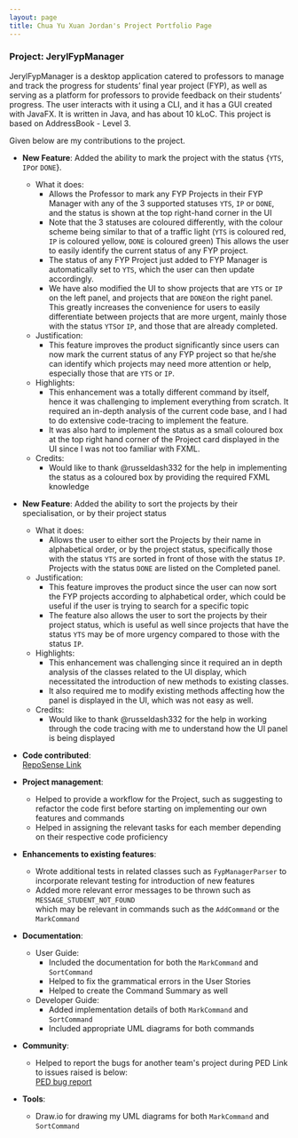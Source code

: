 ```yaml
---
layout: page
title: Chua Yu Xuan Jordan's Project Portfolio Page
---
```


### Project: JerylFypManager

JerylFypManager is a desktop application catered to professors to manage and track the progress for students’ final year project (FYP), as well as serving as a platform for professors to provide feedback on their students’ progress. The user interacts with it using a CLI, and it has a GUI created with JavaFX. It is written in Java, and has about 10 kLoC. This project is based on AddressBook - Level 3.

Given below are my contributions to the project.

* **New Feature**: Added the ability to mark the project with the status {`YTS`, `IP`or `DONE`}.
  * What it does: 
    * Allows the Professor to mark any FYP Projects in their FYP Manager with any of the 3 supported statuses
      `YTS`, `IP` or `DONE`, and the status is shown at the top right-hand corner in the UI
    * Note that the 3 statuses are coloured differently, with the colour scheme being similar to that of a traffic light
      (`YTS` is coloured red, `IP` is coloured yellow, `DONE` is coloured green)
      This allows the user to easily identify the current status of any FYP project.
    * The status of any FYP Project just added to FYP Manager is automatically set to `YTS`,
      which the user can then update accordingly.
    * We have also modified the UI to show projects that are `YTS` or `IP` on the left panel,
      and projects that are `DONE`on the right panel. This greatly increases the convenience for users
      to easily differentiate between projects that are more urgent, mainly those with the status `YTS`or `IP`,
      and those that are already completed.
  * Justification:
    * This feature improves the product significantly since users can now mark the current status
      of any FYP project so that he/she can identify which projects may need more attention or help, especially
      those that are `YTS` or `IP`.
  * Highlights: 
    * This enhancement was a totally different command by itself, hence it was challenging to implement everything
      from scratch. It required an in-depth analysis of the current code base, and I had to do extensive
      code-tracing to implement the feature.
    * It was also hard to implement the status as a small coloured box at the top right hand corner
      of the Project card displayed in the UI since I was not too familiar with FXML.
  * Credits:
    * Would like to thank @russeldash332 for the help in implementing the status as a coloured box
      by providing the required FXML knowledge 

* **New Feature**: Added the ability to sort the projects by their specialisation, or by their project status
  * What it does:
    * Allows the user to either sort the Projects by their name in alphabetical order, or 
      by the project status, specifically those with the status `YTS` are sorted in front of those with the 
      status `IP`. Projects with the status `DONE` are listed on the Completed panel.
  * Justification:
    * This feature improves the product since the user can now sort the FYP projects according to alphabetical order,
      which could be useful if the user is trying to search for a specific topic
    * The feature also allows the user to sort the projects by their project status, which is useful as well since
      projects that have the status `YTS` may be of more urgency compared to those with the status `IP`.
  * Highlights:
    * This enhancement was challenging since it required an in depth analysis of the classes
      related to the UI display, which necessitated the introduction of new methods to existing classes.
    * It also required me to modify existing methods affecting how the panel is displayed in the UI, which was
      not easy as well.
  * Credits:
    * Would like to thank @russeldash332 for the help in working through the code tracing with me 
      to understand how the UI panel is being displayed
* **Code contributed**: <br>
  [RepoSense Link](https://nus-cs2103-ay2223s1.github.io/tp-dashboard/?search=jordanchua&breakdown=true)

* **Project management**:
  * Helped to provide a workflow for the Project, such as suggesting to refactor the code first
    before starting on implementing our own features and commands
  * Helped in assigning the relevant tasks for each member depending on their respective code proficiency
  
* **Enhancements to existing features**:
  * Wrote additional tests in related classes such as `FypManagerParser`
    to incorporate relevant testing for introduction of new features
  * Added more relevant error messages to be thrown such as `MESSAGE_STUDENT_NOT_FOUND`  
    which may be relevant in commands such as the `AddCommand` or the `MarkCommand`
    
* **Documentation**:
  * User Guide:
    * Included the documentation for both the `MarkCommand` and `SortCommand`
    * Helped to fix the grammatical errors in the User Stories
    * Helped to create the Command Summary as well
  * Developer Guide:
    * Added implementation details of both `MarkCommand` and `SortCommand`
    * Included appropriate UML diagrams for both commands
  
* **Community**:
  * Helped to report the bugs for another team's project during PED
    Link to issues raised is below: <br>
    [PED bug report](https://github.com/JordanChua/ped/tree/main/files)
* **Tools**:
  * Draw.io for drawing my UML diagrams for both `MarkCommand` and `SortCommand`  